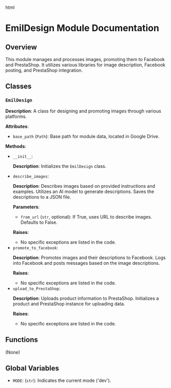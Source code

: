 html
<h1>EmilDesign Module Documentation</h1>

<h2>Overview</h2>
<p>This module manages and processes images, promoting them to Facebook and PrestaShop. It utilizes various libraries for image description, Facebook posting, and PrestaShop integration.</p>

<h2>Classes</h2>

<h3><code>EmilDesign</code></h3>

<p><strong>Description</strong>: A class for designing and promoting images through various platforms.</p>

<p><strong>Attributes</strong>:</p>
<ul>
<li><code>base_path</code> (<code>Path</code>): Base path for module data, located in Google Drive.</li>
</ul>

<p><strong>Methods</strong>:</p>
<ul>
<li><code>__init__</code>:
<p><strong>Description</strong>: Initializes the <code>EmilDesign</code> class.</p>
</li>
<li><code>describe_images</code>:
<p><strong>Description</strong>: Describes images based on provided instructions and examples. Utilizes an AI model to generate descriptions. Saves the descriptions to a JSON file.</p>
<p><strong>Parameters</strong>:</p>
<ul>
<li><code>from_url</code> (<code>str</code>, optional): If True, uses URL to describe images. Defaults to False.</li>
</ul>
<p><strong>Raises</strong>:</p>
<ul>
<li>No specific exceptions are listed in the code.</li>
</ul>
</li>
<li><code>promote_to_facebook</code>:
<p><strong>Description</strong>: Promotes images and their descriptions to Facebook. Logs into Facebook and posts messages based on the image descriptions.</p>
<p><strong>Raises</strong>:</p>
<ul>
<li>No specific exceptions are listed in the code.</li>
</ul>
</li>
<li><code>upload_to_PrestaShop</code>:
<p><strong>Description</strong>: Uploads product information to PrestaShop. Initializes a product and PrestaShop instance for uploading data.</p>
<p><strong>Raises</strong>:</p>
<ul>
<li>No specific exceptions are listed in the code.</li>
</ul>
</li>
</ul>

<h2>Functions</h2>
<p>(None)</p>


<h2>Global Variables</h2>
<p>
<ul>
  <li><code>MODE</code>: (<code>str</code>):  Indicates the current mode ('dev').
</li>
</ul>
</p>

</ul>